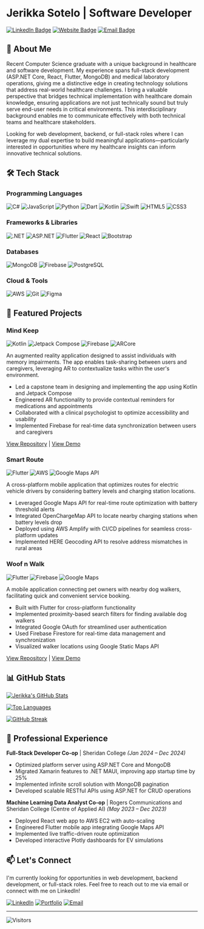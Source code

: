 # Jerikka Sotelo | Software Developer

[![LinkedIn Badge](https://img.shields.io/badge/LinkedIn-0077B5?style=for-the-badge&logo=linkedin&logoColor=white)](https://linkedin.com/in/jerikka-sotelo)
[![Website Badge](https://img.shields.io/badge/Website-3b5998?style=for-the-badge&logo=google-chrome&logoColor=white)](https://jerikkasotelo.com)
[![Email Badge](https://img.shields.io/badge/Email-D14836?style=for-the-badge&logo=gmail&logoColor=white)](mailto:soteloje@proton.me)

## 👋 About Me

Recent Computer Science graduate with a unique background in healthcare and software development. My experience spans full-stack development (ASP.NET Core, React, Flutter, MongoDB) and medical laboratory operations, giving me a distinctive edge in creating technology solutions that address real-world healthcare challenges. I bring a valuable perspective that bridges technical implementation with healthcare domain knowledge, ensuring applications are not just technically sound but truly serve end-user needs in critical environments. This interdisciplinary background enables me to communicate effectively with both technical teams and healthcare stakeholders.

Looking for web development, backend, or full-stack roles where I can leverage my dual expertise to build meaningful applications—particularly interested in opportunities where my healthcare insights can inform innovative technical solutions.
## 🛠️ Tech Stack

### Programming Languages
![C#](https://img.shields.io/badge/C%23-239120?style=for-the-badge&logo=c-sharp&logoColor=white)
![JavaScript](https://img.shields.io/badge/JavaScript-F7DF1E?style=for-the-badge&logo=javascript&logoColor=black)
![Python](https://img.shields.io/badge/Python-3776AB?style=for-the-badge&logo=python&logoColor=white)
![Dart](https://img.shields.io/badge/Dart-0175C2?style=for-the-badge&logo=dart&logoColor=white)
![Kotlin](https://img.shields.io/badge/Kotlin-0095D5?style=for-the-badge&logo=kotlin&logoColor=white)
![Swift](https://img.shields.io/badge/Swift-FA7343?style=for-the-badge&logo=swift&logoColor=white)
![HTML5](https://img.shields.io/badge/HTML5-E34F26?style=for-the-badge&logo=html5&logoColor=white)
![CSS3](https://img.shields.io/badge/CSS3-1572B6?style=for-the-badge&logo=css3&logoColor=white)

### Frameworks & Libraries
![.NET](https://img.shields.io/badge/.NET-512BD4?style=for-the-badge&logo=dotnet&logoColor=white)
![ASP.NET](https://img.shields.io/badge/ASP.NET-5C2D91?style=for-the-badge&logo=.net&logoColor=white)
![Flutter](https://img.shields.io/badge/Flutter-02569B?style=for-the-badge&logo=flutter&logoColor=white)
![React](https://img.shields.io/badge/React-20232A?style=for-the-badge&logo=react&logoColor=61DAFB)
![Bootstrap](https://img.shields.io/badge/Bootstrap-563D7C?style=for-the-badge&logo=bootstrap&logoColor=white)

### Databases
![MongoDB](https://img.shields.io/badge/MongoDB-4EA94B?style=for-the-badge&logo=mongodb&logoColor=white)
![Firebase](https://img.shields.io/badge/Firebase-FFCA28?style=for-the-badge&logo=firebase&logoColor=black)
![PostgreSQL](https://img.shields.io/badge/PostgreSQL-316192?style=for-the-badge&logo=postgresql&logoColor=white)

### Cloud & Tools
![AWS](https://img.shields.io/badge/AWS-232F3E?style=for-the-badge&logo=amazon-aws&logoColor=white)
![Git](https://img.shields.io/badge/Git-F05032?style=for-the-badge&logo=git&logoColor=white)
![Figma](https://img.shields.io/badge/Figma-F24E1E?style=for-the-badge&logo=figma&logoColor=white)

## 🚀 Featured Projects

### Mind Keep
![Kotlin](https://img.shields.io/badge/Kotlin-0095D5?style=flat-square&logo=kotlin&logoColor=white)
![Jetpack Compose](https://img.shields.io/badge/Jetpack_Compose-4285F4?style=flat-square&logo=jetpack-compose&logoColor=white)
![Firebase](https://img.shields.io/badge/Firebase-FFCA28?style=flat-square&logo=firebase&logoColor=black)
![ARCore](https://img.shields.io/badge/ARCore-4285F4?style=flat-square&logo=google&logoColor=white)

An augmented reality application designed to assist individuals with memory impairments. The app enables task-sharing between users and caregivers, leveraging AR to contextualize tasks within the user's environment.

- Led a capstone team in designing and implementing the app using Kotlin and Jetpack Compose
- Engineered AR functionality to provide contextual reminders for medications and appointments
- Collaborated with a clinical psychologist to optimize accessibility and usability
- Implemented Firebase for real-time data synchronization between users and caregivers

[View Repository](https://gitfront.io/r/mrikka/3vNRvdyU7Tio/MindKeep/) | [View Demo](https://www.youtube.com/watch?v=eVVs7fHWK8c)

### Smart Route
![Flutter](https://img.shields.io/badge/Flutter-02569B?style=flat-square&logo=flutter&logoColor=white)
![AWS](https://img.shields.io/badge/AWS-232F3E?style=flat-square&logo=amazon-aws&logoColor=white)
![Google Maps API](https://img.shields.io/badge/Google_Maps_API-4285F4?style=flat-square&logo=google-maps&logoColor=white)

A cross-platform mobile application that optimizes routes for electric vehicle drivers by considering battery levels and charging station locations.

- Leveraged Google Maps API for real-time route optimization with battery threshold alerts
- Integrated OpenChargeMap API to locate nearby charging stations when battery levels drop
- Deployed using AWS Amplify with CI/CD pipelines for seamless cross-platform updates
- Implemented HERE Geocoding API to resolve address mismatches in rural areas

### Woof n Walk
![Flutter](https://img.shields.io/badge/Flutter-02569B?style=flat-square&logo=flutter&logoColor=white)
![Firebase](https://img.shields.io/badge/Firebase-FFCA28?style=flat-square&logo=firebase&logoColor=black)
![Google Maps](https://img.shields.io/badge/Google_Maps-4285F4?style=flat-square&logo=google-maps&logoColor=white)

A mobile application connecting pet owners with nearby dog walkers, facilitating quick and convenient service booking.

- Built with Flutter for cross-platform functionality
- Implemented proximity-based search filters for finding available dog walkers
- Integrated Google OAuth for streamlined user authentication
- Used Firebase Firestore for real-time data management and synchronization
- Visualized walker locations using Google Static Maps API

[View Repository](https://gitfront.io/r/mrikka/6mHdwpDzEEHH/WoofnWalk/) | [View Demo](https://www.youtube.com/watch?v=BAEvX1RzZbI)

## 📊 GitHub Stats

[![Jerikka's GitHub Stats](https://github-readme-stats.vercel.app/api?username=yourusername&show_icons=true&theme=radical)](https://github.com/anuraghazra/github-readme-stats)

[![Top Languages](https://github-readme-stats.vercel.app/api/top-langs/?username=yourusername&layout=compact&theme=radical)](https://github.com/anuraghazra/github-readme-stats)

[![GitHub Streak](https://github-readme-streak-stats.herokuapp.com/?user=yourusername&theme=radical)](https://git.io/streak-stats)

## 💼 Professional Experience

**Full-Stack Developer Co-op** | Sheridan College *(Jan 2024 – Dec 2024)*
- Optimized platform server using ASP.NET Core and MongoDB
- Migrated Xamarin features to .NET MAUI, improving app startup time by 25%
- Implemented infinite scroll solution with MongoDB pagination
- Developed scalable RESTful APIs using ASP.NET for CRUD operations

**Machine Learning Data Analyst Co-op** | Rogers Communications and Sheridan College (Centre of Applied AI) *(May 2023 – Dec 2023)*
- Deployed React web app to AWS EC2 with auto-scaling
- Engineered Flutter mobile app integrating Google Maps API
- Implemented live traffic-driven route optimization
- Developed interactive Plotly dashboards for EV simulations

## 📫 Let's Connect

I'm currently looking for opportunities in web development, backend development, or full-stack roles. Feel free to reach out to me via email or connect with me on LinkedIn!

[![LinkedIn](https://img.shields.io/badge/linkedin-%230077B5.svg?style=for-the-badge&logo=linkedin&logoColor=white)](https://linkedin.com/in/jerikka-sotelo)
[![Portfolio](https://img.shields.io/badge/Portfolio-%23000000.svg?style=for-the-badge&logo=firefox&logoColor=#FF7139)](https://jerikkasotelo.com)
[![Email](https://img.shields.io/badge/Gmail-D14836?style=for-the-badge&logo=gmail&logoColor=white)](mailto:soteloje@proton.me)

---

![Visitors](https://visitor-badge.glitch.me/badge?page_id=yourusername.yourusername)
